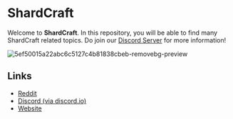 # ShardCraft
Welcome to **ShardCraft**. In this repository, you will be able to find many ShardCraft related topics.
Do join our [Discord Server](https://www.discord.io/ShardCraftOfficial) for more information!

![5ef50015a22abc6c5127c4b81838cbeb-removebg-preview](https://github.com/BlastyGamer/ShardCraft/assets/143921114/dd71e662-7242-4324-b896-71acb6f755a2)

## Links 

- [Reddit](https://reddit.com/r/Shard_Craft)
- [Discord (via discord.io)](https://discord.io/ShardCraftOfficial)
- [Website](https://goddadysites.com/ShardCraft)
